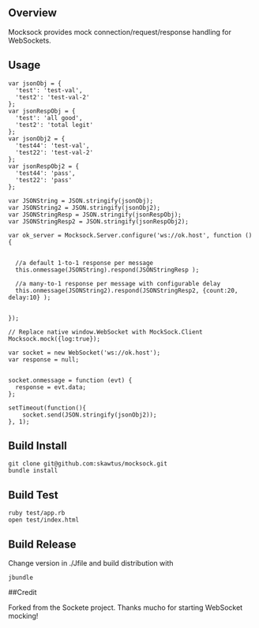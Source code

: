 
## Overview

Mocksock provides mock connection/request/response handling for WebSockets.



## Usage

    var jsonObj = {
      'test': 'test-val',
      'test2': 'test-val-2'
    };
    var jsonRespObj = {
      'test': 'all good',
      'test2': 'total legit'
    };
    var jsonObj2 = {
      'test44': 'test-val',
      'test22': 'test-val-2'
    };
    var jsonRespObj2 = {
      'test44': 'pass',
      'test22': 'pass'
    };

    var JSONString = JSON.stringify(jsonObj);
    var JSONString2 = JSON.stringify(jsonObj2);
    var JSONStringResp = JSON.stringify(jsonRespObj);
    var JSONStringResp2 = JSON.stringify(jsonRespObj2);

    var ok_server = Mocksock.Server.configure('ws://ok.host', function () {


      //a default 1-to-1 response per message
      this.onmessage(JSONString).respond(JSONStringResp );

      //a many-to-1 response per message with configurable delay
      this.onmessage(JSONString2).respond(JSONStringResp2, {count:20, delay:10} );


    });

    // Replace native window.WebSocket with MockSock.Client
    Mocksock.mock({log:true});

    var socket = new WebSocket('ws://ok.host');
    var response = null;


    socket.onmessage = function (evt) {
      response = evt.data;
    };

    setTimeout(function(){
        socket.send(JSON.stringify(jsonObj2));
    }, 1);


## Build Install

    git clone git@github.com:skawtus/mocksock.git
    bundle install
    
## Build Test

    ruby test/app.rb
    open test/index.html

## Build Release

Change version in ./Jfile and build distribution with

    jbundle
    
##Credit

Forked from the Sockete project.  Thanks mucho for starting WebSocket mocking!

